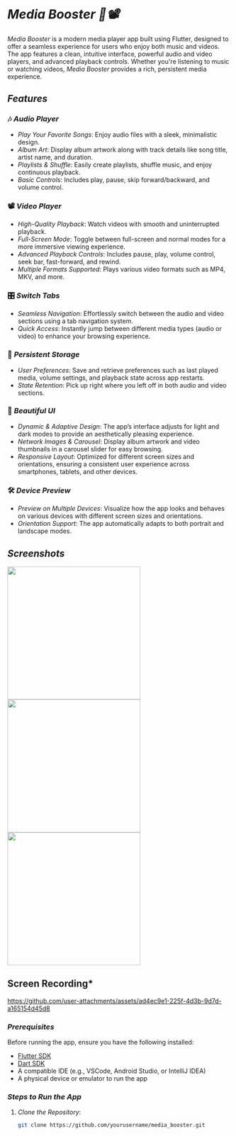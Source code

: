 # *Media Booster 🎵📽️*

*Media Booster* is a modern media player app built using Flutter, designed to offer a seamless experience for users who enjoy both music and videos. The app features a clean, intuitive interface, powerful audio and video players, and advanced playback controls. Whether you're listening to music or watching videos, *Media Booster* provides a rich, persistent media experience.

## *Features*

### 🎶 *Audio Player*
- *Play Your Favorite Songs*: Enjoy audio files with a sleek, minimalistic design.
- *Album Art*: Display album artwork along with track details like song title, artist name, and duration.
- *Playlists & Shuffle*: Easily create playlists, shuffle music, and enjoy continuous playback.
- *Basic Controls*: Includes play, pause, skip forward/backward, and volume control.

### 📽️ *Video Player*
- *High-Quality Playback*: Watch videos with smooth and uninterrupted playback.
- *Full-Screen Mode*: Toggle between full-screen and normal modes for a more immersive viewing experience.
- *Advanced Playback Controls*: Includes pause, play, volume control, seek bar, fast-forward, and rewind.
- *Multiple Formats Supported*: Plays various video formats such as MP4, MKV, and more.

### 🎛️ *Switch Tabs*
- *Seamless Navigation*: Effortlessly switch between the audio and video sections using a tab navigation system.
- *Quick Access*: Instantly jump between different media types (audio or video) to enhance your browsing experience.

### 💾 *Persistent Storage*
- *User Preferences*: Save and retrieve preferences such as last played media, volume settings, and playback state across app restarts.
- *State Retention*: Pick up right where you left off in both audio and video sections.

### 🌟 *Beautiful UI*
- *Dynamic & Adaptive Design*: The app’s interface adjusts for light and dark modes to provide an aesthetically pleasing experience.
- *Network Images & Carousel*: Display album artwork and video thumbnails in a carousel slider for easy browsing.
- *Responsive Layout*: Optimized for different screen sizes and orientations, ensuring a consistent user experience across smartphones, tablets, and other devices.

### 🛠️ *Device Preview*
- *Preview on Multiple Devices*: Visualize how the app looks and behaves on various devices with different screen sizes and orientations.
- *Orientation Support*: The app automatically adapts to both portrait and landscape modes.

## *Screenshots*

<img src="https://github.com/user-attachments/assets/47109380-362a-493a-8738-ee4fd5fd24a8" width="300px">
<img src="https://github.com/user-attachments/assets/cab39659-504e-4126-85bb-bc7c9360094b" width="300px">
<img src="https://github.com/user-attachments/assets/8a945d19-6363-46a7-9a98-621347e0366b" width="300px">

## Screen Recording*

https://github.com/user-attachments/assets/ad4ec9e1-225f-4d3b-9d7d-a165154d45d8



### *Prerequisites*
Before running the app, ensure you have the following installed:

- [Flutter SDK](https://flutter.dev/docs/get-started/install)
- [Dart SDK](https://dart.dev/get-dart)
- A compatible IDE (e.g., VSCode, Android Studio, or IntelliJ IDEA)
- A physical device or emulator to run the app

### *Steps to Run the App*

1. *Clone the Repository*:
   ```bash
   git clone https://github.com/yourusername/media_booster.git
